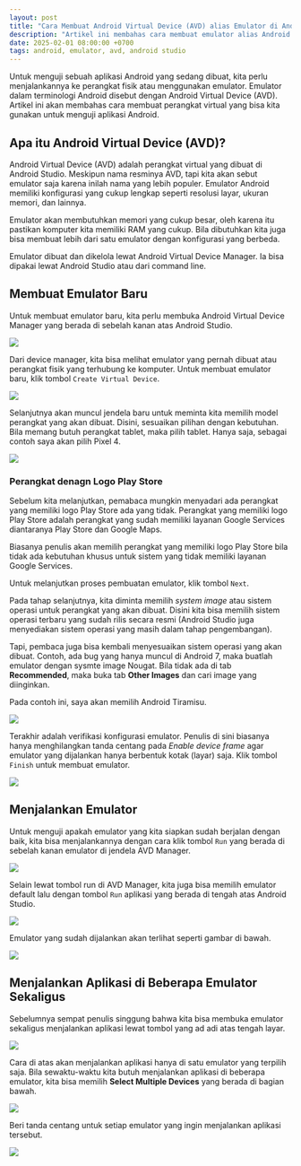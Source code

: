 ```yaml
---
layout: post
title: "Cara Membuat Android Virtual Device (AVD) alias Emulator di Android Studio"
description: "Artikel ini membahas cara membuat emulator alias Android Virtual Device (AVD) di Android Studio."
date: 2025-02-01 08:00:00 +0700
tags: android, emulator, avd, android studio
---
```


Untuk menguji sebuah aplikasi Android yang sedang dibuat, kita perlu menjalankannya ke perangkat fisik atau menggunakan emulator. Emulator dalam terminologi Android disebut dengan Android Virtual Device (AVD). Artikel ini akan membahas cara membuat perangkat virtual yang bisa kita gunakan untuk menguji aplikasi Android.

## Apa itu Android Virtual Device (AVD)?

Android Virtual Device (AVD) adalah perangkat virtual yang dibuat di Android Studio. Meskipun nama resminya AVD, tapi kita akan sebut emulator saja karena inilah nama yang lebih populer. Emulator Android memiliki konfigurasi yang cukup lengkap seperti resolusi layar, ukuran memori, dan lainnya. 

Emulator akan membutuhkan memori yang cukup besar, oleh karena itu pastikan komputer kita memiliki RAM yang cukup. Bila dibutuhkan kita juga bisa membuat lebih dari satu emulator dengan konfigurasi yang berbeda.

Emulator dibuat dan dikelola lewat Android Virtual Device Manager. Ia bisa dipakai lewat Android Studio atau dari command line. 

## Membuat Emulator Baru

Untuk membuat emulator baru, kita perlu membuka Android Virtual Device Manager yang berada di sebelah kanan atas Android Studio.

![](/assets/images/posts/avd-manager-button.png)

Dari device manager, kita bisa melihat emulator yang pernah dibuat atau perangkat fisik yang terhubung ke komputer. Untuk membuat emulator baru, klik tombol `Create Virtual Device`.

![](/assets/images/posts/avd-manager-add-new.png)

Selanjutnya akan muncul jendela baru untuk meminta kita memilih model perangkat yang akan dibuat. Disini, sesuaikan pilihan dengan kebutuhan. Bila memang butuh perangkat tablet, maka pilih tablet. Hanya saja, sebagai contoh saya akan pilih Pixel 4. 

![](/assets/images/posts/avd-pixel4.png)

### Perangkat denagn Logo Play Store

Sebelum kita melanjutkan, pemabaca mungkin menyadari ada perangkat yang memiliki logo Play Store ada yang tidak. Perangkat yang memiliki logo Play Store adalah perangkat yang sudah memiliki layanan Google Services diantaranya Play Store dan Google Maps. 

Biasanya penulis akan memilih perangkat yang memiliki logo Play Store bila tidak ada kebutuhan khusus untuk sistem yang tidak memiliki layanan Google Services. 

Untuk melanjutkan proses pembuatan emulator, klik tombol `Next`.

Pada tahap selanjutnya, kita diminta memilih *system  image* atau sistem operasi untuk perangkat yang akan dibuat. Disini kita bisa memilih sistem operasi terbaru yang sudah rilis secara resmi (Android Studio juga menyediakan sistem operasi yang masih dalam tahap pengembangan). 

Tapi, pembaca juga bisa kembali menyesuaikan sistem operasi yang akan dibuat. Contoh, ada bug yang hanya muncul di Android 7, maka buatlah emulator dengan sysmte image Nougat. Bila tidak ada di tab **Recommended**, maka buka tab **Other Images** dan cari image yang diinginkan. 

Pada contoh ini, saya akan memilih Android Tiramisu. 

![](/assets/images/posts/avd-images.png)

Terakhir adalah verifikasi konfigurasi emulator. Penulis di sini biasanya hanya  menghilangkan tanda centang pada *Enable device frame* agar emulator yang dijalankan hanya berbentuk kotak (layar) saja. Klik tombol `Finish` untuk membuat emulator.

![](/assets/images/posts/avd-verify.png)


## Menjalankan Emulator

Untuk menguji apakah emulator yang kita siapkan sudah berjalan dengan baik, kita bisa menjalankannya dengan cara klik tombol `Run` yang berada di sebelah kanan emulator di jendela AVD Manager.

![](/assets/images/posts/avd-run.png)

Selain lewat tombol run di AVD Manager, kita juga bisa memilih emulator default lalu dengan tombol `Run` aplikasi yang berada di tengah atas Android Studio.

![](/assets/images/posts/avd-default.png)

Emulator yang sudah dijalankan akan terlihat seperti gambar di bawah. 

![](/assets/images/posts/avd-emulator.png)


## Menjalankan Aplikasi di Beberapa Emulator Sekaligus

Sebelumnya sempat penulis singgung bahwa kita bisa membuka emulator sekaligus menjalankan aplikasi lewat tombol yang ad adi atas tengah layar. 

![](/assets/images/posts/avd-run-app.png)

Cara di atas akan menjalankan aplikasi hanya di satu emulator yang terpilih saja. Bila sewaktu-waktu kita butuh menjalankan aplikasi di beberapa emulator, kita bisa memilih **Select Multiple Devices** yang berada di bagian bawah. 

![](/assets/images/posts/avd-default.png)

Beri tanda centang untuk setiap emulator yang ingin menjalankan aplikasi tersebut. 

![](/assets/images/posts/avd-select-multiple.png)

